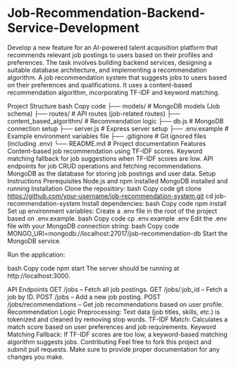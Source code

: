 # Job-Recommendation-Backend-Service-Development
Develop a new feature for an AI-powered talent acquisition platform that recommends relevant job postings to users based on their profiles and preferences. The task involves building backend services, designing a suitable database architecture, and implementing a recommendation algorithm. A job recommendation system that suggests jobs to users based on their preferences and qualifications. It uses a content-based recommendation algorithm, incorporating TF-IDF and keyword matching.

Project Structure
bash
Copy code
├── models/                   # MongoDB models (Job schema)
├── routes/                   # API routes (job-related routes)
├── content_based_algorithm/   # Recommendation logic
├── db.js                     # MongoDB connection setup
├── server.js                 # Express server setup
├── .env.example              # Example environment variables file
├── .gitignore                # Git ignored files (including .env)
└── README.md                 # Project documentation
Features
Content-based job recommendation using TF-IDF scores.
Keyword matching fallback for job suggestions when TF-IDF scores are low.
API endpoints for job CRUD operations and fetching recommendations.
MongoDB as the database for storing job postings and user data.
Setup Instructions
Prerequisites
Node.js and npm installed
MongoDB installed and running
Installation
Clone the repository:
bash
Copy code
git clone https://github.com/your-username/job-recommendation-system.git
cd job-recommendation-system
Install dependencies:
bash
Copy code
npm install
Set up environment variables:
Create a .env file in the root of the project based on .env.example.
bash
Copy code
cp .env.example .env
Edit the .env file with your MongoDB connection string:
bash
Copy code
MONGO_URI=mongodb://localhost:27017/job-recommendation-db
Start the MongoDB service.

Run the application:

bash
Copy code
npm start
The server should be running at http://localhost:3000.

API Endpoints
GET /jobs – Fetch all job postings.
GET /jobs/:job_id – Fetch a job by ID.
POST /jobs – Add a new job posting.
POST /jobs/recommendations – Get job recommendations based on user profile.
Recommendation Logic
Preprocessing: Text data (job titles, skills, etc.) is tokenized and cleaned by removing stop words.
TF-IDF Match: Calculates a match score based on user preferences and job requirements.
Keyword Matching Fallback: If TF-IDF scores are too low, a keyword-based matching algorithm suggests jobs.
Contributing
Feel free to fork this project and submit pull requests. Make sure to provide proper documentation for any changes you make.
